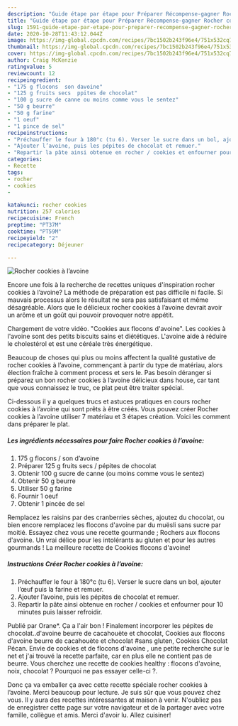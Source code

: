 ```yaml
---
description: "Guide étape par étape pour Préparer Récompense-gagner Rocher cookies à l’avoine"
title: "Guide étape par étape pour Préparer Récompense-gagner Rocher cookies à l’avoine"
slug: 1591-guide-etape-par-etape-pour-preparer-recompense-gagner-rocher-cookies-a-lavoine
date: 2020-10-28T11:43:12.044Z
image: https://img-global.cpcdn.com/recipes/7bc1502b243f96e4/751x532cq70/rocher-cookies-a-lavoine-photo-principale-de-la-recette.jpg
thumbnail: https://img-global.cpcdn.com/recipes/7bc1502b243f96e4/751x532cq70/rocher-cookies-a-lavoine-photo-principale-de-la-recette.jpg
cover: https://img-global.cpcdn.com/recipes/7bc1502b243f96e4/751x532cq70/rocher-cookies-a-lavoine-photo-principale-de-la-recette.jpg
author: Craig McKenzie
ratingvalue: 5
reviewcount: 12
recipeingredient:
- "175 g flocons  son davoine"
- "125 g fruits secs  ppites de chocolat"
- "100 g sucre de canne ou moins comme vous le sentez"
- "50 g beurre"
- "50 g farine"
- "1 oeuf"
- "1 pince de sel"
recipeinstructions:
- "Préchauffer le four à 180°c (tu 6). Verser le sucre dans un bol, ajouter l’œuf puis la farine et remuer."
- "Ajouter l’avoine, puis les pépites de chocolat et remuer."
- "Repartir la pâte ainsi obtenue en rocher / cookies et enfourner pour 10 minutes puis laisser refroidir."
categories:
- Recette
tags:
- rocher
- cookies
- 

katakunci: rocher cookies  
nutrition: 257 calories
recipecuisine: French
preptime: "PT37M"
cooktime: "PT59M"
recipeyield: "2"
recipecategory: Déjeuner

---
```



![Rocher cookies à l’avoine](https://img-global.cpcdn.com/recipes/7bc1502b243f96e4/751x532cq70/rocher-cookies-a-lavoine-photo-principale-de-la-recette.jpg)

Encore une fois à la recherche de recettes uniques d'inspiration rocher cookies à l’avoine? La méthode de préparation est pas difficile ni facile. Si mauvais processus alors le résultat ne sera pas satisfaisant et même désagréable. Alors que le délicieux rocher cookies à l’avoine devrait avoir un arôme et un goût qui pouvoir provoquer notre appétit.

Chargement de votre vidéo. &#34;Cookies aux flocons d&#39;avoine&#34;. Les cookies à l&#39;avoine sont des petits biscuits sains et diététiques. L&#39;avoine aide à réduire le cholestérol et est une céréale très énergétique.

Beaucoup de choses qui plus ou moins affectent la qualité gustative de rocher cookies à l’avoine, commençant à partir du type de matériau, alors élection fraîche à comment process et sers le. Pas besoin déranger si préparez un bon rocher cookies à l’avoine délicieux dans house, car tant que vous connaissez le truc, ce plat peut être traiter spécial.


Ci-dessous il y a quelques trucs et astuces pratiques en cours rocher cookies à l’avoine qui sont prêts à être créés. Vous pouvez créer Rocher cookies à l’avoine utiliser 7 matériau et 3 étapes création. Voici les comment dans préparer le plat.

<!--inarticleads1-->

##### Les ingrédients nécessaires pour faire Rocher cookies à l’avoine:

1.  175 g flocons / son d’avoine
1. Préparer 125 g fruits secs / pépites de chocolat
1. Obtenir 100 g sucre de canne (ou moins comme vous le sentez)
1. Obtenir 50 g beurre
1. Utiliser 50 g farine
1. Fournir 1 oeuf
1. Obtenir 1 pincée de sel


Remplacez les raisins par des cranberries sèches, ajoutez du chocolat, ou bien encore remplacez les flocons d&#39;avoine par du muësli sans sucre par moitié. Essayez chez vous une recette gourmande ; Rochers aux flocons d&#39;avoine. Un vrai délice pour les intolérants au gluten et pour les autres gourmands ! La meilleure recette de Cookies flocons d&#39;avoine! 

<!--inarticleads2-->

##### Instructions Créer Rocher cookies à l’avoine:

1. Préchauffer le four à 180°c (tu 6). Verser le sucre dans un bol, ajouter l’œuf puis la farine et remuer.
1. Ajouter l’avoine, puis les pépites de chocolat et remuer.
1. Repartir la pâte ainsi obtenue en rocher / cookies et enfourner pour 10 minutes puis laisser refroidir.


Publié par Orane*. Ça a l&#39;air bon ! Finalement incorporer les pépites de chocolat..d&#39;avoine beurre de cacahouète et chocolat, Cookies aux flocons d&#39;avoine beurre de cacahouète et chocolat #sans gluten, Cookies Chocolat Pécan. Envie de cookies et de flocons d&#39;avoine , une petite recherche sur le net et j&#39;ai trouvé la recette parfaite, car en plus elle ne contient pas de beurre. Vous cherchez une recette de cookies healthy : flocons d&#39;avoine, noix, chocolat ? Pourquoi ne pas essayer celle-ci ?. 


Donc ça va emballer ça avec cette recette spéciale rocher cookies à l’avoine. Merci beaucoup pour lecture. Je suis sûr que vous pouvez chez vous. Il y aura des recettes  intéressantes at maison à venir. N'oubliez pas de enregistrer cette page sur votre navigateur et de la partager avec votre famille, collègue et amis. Merci d'avoir lu. Allez cuisiner!
